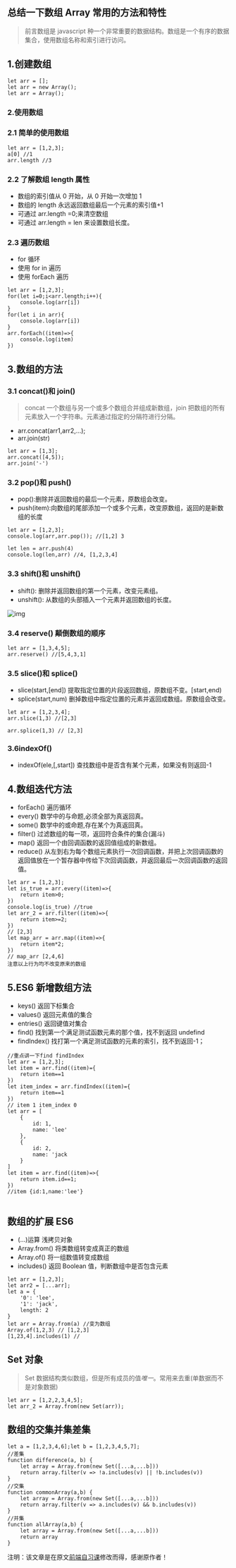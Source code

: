 ## 总结一下数组 Array 常用的方法和特性

> 前言数组是 javascript 种一个非常重要的数据结构。数组是一个有序的数据集合，使用数组名称和索引进行访问。

## 1.创建数组

```
let arr = [];
let arr = new Array();
let arr = Array();
```

### 2.使用数组

### 2.1 简单的使用数组

```
let arr = [1,2,3];
a[0] //1
arr.length //3
```

### 2.2 了解数组 length 属性

-   数组的索引值从 0 开始，从 0 开始一次增加 1
-   数组的 length 永远返回数组最后一个元素的索引值+1
-   可通过 arr.length =0;来清空数组
-   可通过 arr.length = len 来设置数组长度。

### 2.3 遍历数组

-   for 循环
-   使用 for in 遍历
-   使用 forEach 遍历

```
let arr = [1,2,3];
for(let i=0;i<arr.length;i++){
    console.log(arr[i])
}
for(let i in arr){
    console.log(arr[i])
}
arr.forEach((item)=>{
    console.log(item)
})
```

## 3.数组的方法

### 3.1 concat()和 join()

> concat 一个数组与另一个或多个数组合并组成新数组，join 把数组的所有元素放入一个字符串。元素通过指定的分隔符进行分隔。

-   arr.concat(arr1,arr2,...);
-   arr.join(str)

```
let arr = [1,3];
arr.concat([4,5]);
arr.join('-')
```

### 3.2 pop()和 push()

-   pop():删除并返回数组的最后一个元素，原数组会改变。
-   push(item):向数组的尾部添加一个或多个元素，改变原数组，返回的是新数组的长度

```
let arr = [1,2,3];
console.log(arr,arr.pop()); //[1,2] 3

let len = arr.push(4)
console.log(len,arr) //4, [1,2,3,4]
```

### 3.3 shift()和 unshift()

-   shift(): 删除并返回数组的第一个元素，改变元素组。
-   unshift(): 从数组的头部插入一个元素并返回数组的长度。

![img](../images/arr_1.png)

### 3.4 reserve() 颠倒数组的顺序

```
let arr = [1,3,4,5];
arr.reserve() //[5,4,3,1]
```

### 3.5 slice()和 splice()

-   slice(start,[end]) 提取指定位置的片段返回数组，原数组不变。[start,end)
-   splice(start,num) 删掉数组中指定位置的元素并返回成数组。原数组会改变。

```
let arr = [1,2,3,4];
arr.slice(1,3) //[2,3]

arr.splice(1,3) // [2,3]
```

### 3.6indexOf()

-   indexOf(ele,[,start]) 查找数组中是否含有某个元素，如果没有则返回-1

## 4.数组迭代方法

-   forEach() 遍历循环
-   every() 数学中的与命题,必须全部为真返回真。
-   some() 数学中的或命题,存在某个为真返回真。
-   filter() 过滤数组的每一项，返回符合条件的集合(漏斗)
-   map() 返回一个由回调函数的返回值组成的新数组。
-   reduce() 从左到右为每个数组元素执行一次回调函数，并把上次回调函数的返回值放在一个暂存器中传给下次回调函数，并返回最后一次回调函数的返回值。

```
let arr = [1,2,3];
let is_true = arr.every((item)=>{
    return item>0;
})
console.log(is_true) //true
let arr_2 = arr.filter((item)=>{
    return item>=2;
})
// [2,3]
let map_arr = arr.map((item)=>{
    return item*2;
})
// map_arr [2,4,6]
注意以上行为均不改变原来的数组
```

## 5.ES6 新增数组方法

-   keys() 返回下标集合
-   values() 返回元素值的集合
-   entries() 返回键值对集合
-   find() 找到第一个满足测试函数元素的那个值，找不到返回 undefind
-   findIndex() 找打第一个满足测试函数的元素的索引，找不到返回-1；

```
//重点讲一下find findIndex
let arr = [1,2,3];
let item = arr.find((item)={
    return item==1
})
let item_index = arr.findIndex((item)={
    return item==1
})
// item 1 item_index 0
let arr = [
    {
        id: 1,
        name: 'lee'
    },
    {
        id: 2,
        name: 'jack
    }
]
let item = arr.find((item)=>{
    return item.id==1;
})
//item {id:1,name:'lee'}


```

## 数组的扩展 ES6

-   (...)运算 浅拷贝对象
-   Array.from() 将类数组转变成真正的数组
-   Array.of() 将一组数值转变成数组
-   includes() 返回 Boolean 值，判断数组中是否包含元素

```
let arr = [1,2,3];
let arr2 = [...arr];
let a = {
    '0': 'lee',
    '1': 'jack',
    length: 2
}
let arr = Array.from(a) //变为数组
Array.of(1,2,3) // [1,2,3]
[1,23,4].includes(1) //
```

## Set 对象

> Set 数据结构类似数组，但是所有成员的值*唯一*。常用来去重(单数据而不是对象数据)

```
let arr = [1,2,2,3,4,5];
let arr_2 = Array.from(new Set(arr));
```

## 数组的交集并集差集

```
let a = [1,2,3,4,6];let b = [1,2,3,4,5,7];
//差集
function difference(a, b) {
    let array = Array.from(new Set([...a,...b]))
    return array.filter(v => !a.includes(v) || !b.includes(v))
}
//交集
function commonArray(a,b) {
    let array = Array.from(new Set([...a,...b]))
    return array.filter(v => a.includes(v) && b.includes(v))
}
//并集
function allArray(a,b) {
    let array = Array.from(new Set([...a,...b]))
    return array
}
```

注明：该文章是在原文[前端自习课](https://mp.weixin.qq.com/s/-HPtViPA926BwNp599555w)修改而得，感谢原作者！
